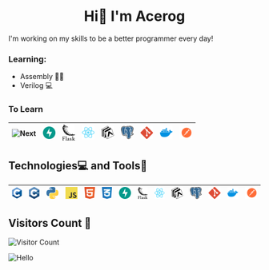 <h1 align="center">Hi👋 I'm Acerog</h1>

I'm working on my skills to be a better programmer every day!

### Learning:
* Assembly 👨‍💻
* Verilog 💻

### To Learn
| <img src=".svg" alt="Next" width="25"/> | <img src="fastapi-1.svg" alt="FastAPI" width="25"/> | <img src="flask.svg" alt="Flask" width="25"/> | <img src="react-2.svg" alt="React" width="25"/> | <img src="expo-1.svg" alt="Expo" width="25"/> | <img src="postgresql.svg" alt="Postgres" width="25"/> | <img src="git-icon.svg" alt="Git" width="25"/> | <img src="docker-4.svg" alt="Docker" width="25"/> | <img src="postman.svg" alt="Postman" width="25"/> |
|----------------------------------------|-----------------------------------------|-----------------------------------------|-----------------------------------------|-----------------------------------------|-----------------------------------------|-----------------------------------------|-----------------------------------------|-----------------------------------------|


## Technologies💻 and Tools🧰

| ![C](c-1.svg) | ![C++](c.svg) | ![Python](python-5.svg) | ![javascript](logo-javascript.svg) | ![HTML](html-1.svg) | ![CSS](css-3.svg) | ![FastAPI](fastapi-1.svg) | ![Flask](flask.svg) | ![React](react-2.svg) | ![Expo](expo-1.svg) | ![Postgres](postgresql.svg) | ![Git](git-icon.svg) | ![Docker](docker-4.svg) | ![Postman](postman.svg) |
|---------------------------------------------|----------------------------------------------|----------------------------------------------|----------------------------------------------|----------------------------------------------|----------------------------------------------|----------------------------------------------|----------------------------------------------|----------------------------------------------|----------------------------------------------|----------------------------------------------|----------------------------------------------|----------------------------------------------|----------------------------------------------|

## Visitors Count 👀

![Visitor Count](https://profile-counter.glitch.me/AleChris1/count.svg)

<img src="https://cdn.shopify.com/s/files/1/0518/5690/0276/products/LucyPeeker_720x.png?v=1665513381" alt="Hello"  width="100" height="100">
